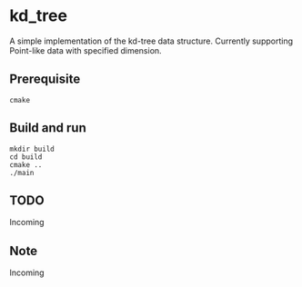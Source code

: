 # kd_tree
A simple implementation of the kd-tree data structure. Currently supporting Point-like data with specified dimension. 

## Prerequisite 
```
cmake
```

## Build and run
```
mkdir build
cd build
cmake ..
./main
```

## TODO
Incoming

## Note
Incoming